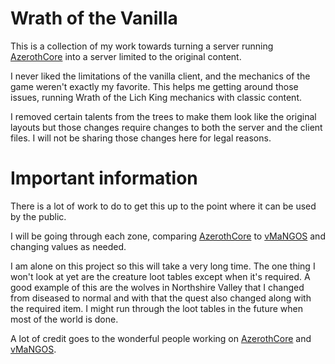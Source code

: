 # Wrath of the Vanilla
This is a collection of my work towards turning a server running [AzerothCore](https://github.com/azerothcore/azerothcore-wotlk) into a server limited to the original content.

I never liked the limitations of the vanilla client, and the mechanics of the game weren't exactly my favorite. This helps me getting around those issues, running Wrath of the Lich King mechanics with classic content.

I removed certain talents from the trees to make them look like the original layouts but those changes require changes to both the server and the client files. I will not be sharing those changes here for legal reasons.

# Important information
There is a lot of work to do to get this up to the point where it can be used by the public.

I will be going through each zone, comparing [AzerothCore](https://github.com/azerothcore/azerothcore-wotlk) to [vMaNGOS](https://github.com/vmangos) and changing values as needed.

I am alone on this project so this will take a very long time. The one thing I won't look at yet are the creature loot tables except when it's required. A good example of this are the wolves in Northshire Valley that I changed from diseased to normal and with that the quest also changed along with the required item. I might run through the loot tables in the future when most of the world is done.

A lot of credit goes to the wonderful people working on [AzerothCore](https://github.com/azerothcore/azerothcore-wotlk) and [vMaNGOS](https://github.com/vmangos).
